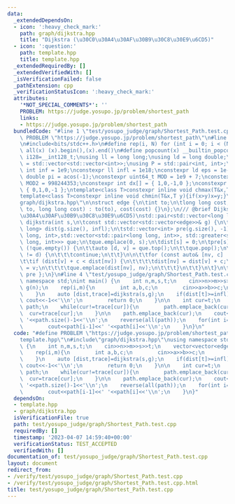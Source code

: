 ```yaml
---
data:
  _extendedDependsOn:
  - icon: ':heavy_check_mark:'
    path: graph/dijkstra.hpp
    title: "Dijkstra (\u30C0\u30A4\u30AF\u30B9\u30C8\u30E9\u6CD5)"
  - icon: ':question:'
    path: template.hpp
    title: template.hpp
  _extendedRequiredBy: []
  _extendedVerifiedWith: []
  _isVerificationFailed: false
  _pathExtension: cpp
  _verificationStatusIcon: ':heavy_check_mark:'
  attributes:
    '*NOT_SPECIAL_COMMENTS*': ''
    PROBLEM: https://judge.yosupo.jp/problem/shortest_path
    links:
    - https://judge.yosupo.jp/problem/shortest_path
  bundledCode: "#line 1 \"test/yosupo_judge/graph/Shortest_Path.test.cpp\"\n#define\
    \ PROBLEM \"https://judge.yosupo.jp/problem/shortest_path\"\n#line 2 \"template.hpp\"\
    \n#include<bits/stdc++.h>\n#define rep(i, N) for (int i = 0; i < (N); i++)\n#define\
    \ all(x) (x).begin(),(x).end()\n#define popcount(x) __builtin_popcount(x)\nusing\
    \ i128=__int128_t;\nusing ll = long long;\nusing ld = long double;\nusing graph\
    \ = std::vector<std::vector<int>>;\nusing P = std::pair<int, int>;\nconstexpr\
    \ int inf = 1e9;\nconstexpr ll infl = 1e18;\nconstexpr ld eps = 1e-6;\nconst long\
    \ double pi = acos(-1);\nconstexpr uint64_t MOD = 1e9 + 7;\nconstexpr uint64_t\
    \ MOD2 = 998244353;\nconstexpr int dx[] = { 1,0,-1,0 };\nconstexpr int dy[] =\
    \ { 0,1,0,-1 };\ntemplate<class T>constexpr inline void chmax(T&x,T y){if(x<y)x=y;}\n\
    template<class T>constexpr inline void chmin(T&x,T y){if(x>y)x=y;}\n#line 4 \"\
    graph/dijkstra.hpp\"\n\nstruct edge {\n\tint to;\n\tlong long cost;\n\tedge(int\
    \ to, long long cost) : to(to), cost(cost) {}\n};\n/// @brief Dijkstra (\u30C0\
    \u30A4\u30AF\u30B9\u30C8\u30E9\u6CD5)\nstd::pair<std::vector<long long>, std::vector<int>>\
    \ dijkstra(int s,\n\tconst std::vector<std::vector<edge>>& g) {\n\tstd::vector<long\
    \ long> dist(g.size(), infl);\n\tstd::vector<int> pre(g.size(), -1);\n\tstd::priority_queue<std::pair<long\
    \ long, int>,std::vector<std::pair<long long, int>>, std::greater<std::pair<long\
    \ long, int>>> que;\n\tque.emplace(0, s);\n\tdist[s] = 0;\n\tpre[s] = s;\n\twhile\
    \ (!que.empty()) {\n\t\tauto [d, v] = que.top();\n\t\tque.pop();\n\t\tif (dist[v]\
    \ != d) {\n\t\t\tcontinue;\n\t\t}\n\n\t\tfor (const auto& [nv, c] : g[v]) {\n\t\
    \t\tif (dist[v] + c < dist[nv]) {\n\t\t\t\tdist[nv] = dist[v] + c;\n\t\t\t\tpre[nv]\
    \ = v;\n\t\t\t\tque.emplace(dist[nv], nv);\n\t\t\t}\n\t\t}\n\t}\n\treturn { dist,\
    \ pre };\n}\n#line 4 \"test/yosupo_judge/graph/Shortest_Path.test.cpp\"\nusing\
    \ namespace std;\nint main() {\n    int n,m,s,t;\n    cin>>n>>m>>s>>t;\n    vector<vector<edge>>\
    \ g(n);\n    rep(i,m){\n        int a,b,c;\n        cin>>a>>b>>c;\n        g[a].emplace_back(b,c);\n\
    \    }\n    auto [dist,trace]=dijkstra(s,g);\n    if(dist[t]>=infl){\n       \
    \ cout<<-1<<'\\n';\n        return 0;\n    }\n\n    int cur=t;\n    vector<int>\
    \ path;\n    while(cur!=trace[cur]){\n        path.emplace_back(cur);\n      \
    \  cur=trace[cur];\n    }\n\n    path.emplace_back(cur);\n    cout<<dist[t]<<'\
    \ '<<path.size()-1<<'\\n';\n    reverse(all(path));\n    for(int i=1;i<path.size();i++){\n\
    \        cout<<path[i-1]<<' '<<path[i]<<'\\n';\n    }\n}\n"
  code: "#define PROBLEM \"https://judge.yosupo.jp/problem/shortest_path\"\n#include\"\
    template.hpp\"\n#include\"graph/dijkstra.hpp\"\nusing namespace std;\nint main()\
    \ {\n    int n,m,s,t;\n    cin>>n>>m>>s>>t;\n    vector<vector<edge>> g(n);\n\
    \    rep(i,m){\n        int a,b,c;\n        cin>>a>>b>>c;\n        g[a].emplace_back(b,c);\n\
    \    }\n    auto [dist,trace]=dijkstra(s,g);\n    if(dist[t]>=infl){\n       \
    \ cout<<-1<<'\\n';\n        return 0;\n    }\n\n    int cur=t;\n    vector<int>\
    \ path;\n    while(cur!=trace[cur]){\n        path.emplace_back(cur);\n      \
    \  cur=trace[cur];\n    }\n\n    path.emplace_back(cur);\n    cout<<dist[t]<<'\
    \ '<<path.size()-1<<'\\n';\n    reverse(all(path));\n    for(int i=1;i<path.size();i++){\n\
    \        cout<<path[i-1]<<' '<<path[i]<<'\\n';\n    }\n}"
  dependsOn:
  - template.hpp
  - graph/dijkstra.hpp
  isVerificationFile: true
  path: test/yosupo_judge/graph/Shortest_Path.test.cpp
  requiredBy: []
  timestamp: '2023-04-07 14:59:40+00:00'
  verificationStatus: TEST_ACCEPTED
  verifiedWith: []
documentation_of: test/yosupo_judge/graph/Shortest_Path.test.cpp
layout: document
redirect_from:
- /verify/test/yosupo_judge/graph/Shortest_Path.test.cpp
- /verify/test/yosupo_judge/graph/Shortest_Path.test.cpp.html
title: test/yosupo_judge/graph/Shortest_Path.test.cpp
---
```

